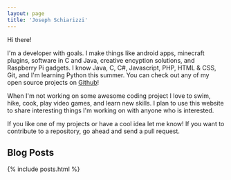 ```yaml
---
layout: page
title: 'Joseph Schiarizzi'
---
```

Hi there!  

I'm a developer with goals.  I make things like android apps, minecraft plugins, software in C and Java, creative encyption solutions, and Raspberry Pi gadgets.  I know Java, C, C#, Javascript, PHP, HTML & CSS, Git, and I'm learning Python this summer.  You can check out any of my open source projects on [Github](https://github.com/jschiarizzi)!

When I'm not working on some awesome coding project I love to swim, hike, cook, play video games, and learn new skills.  I plan to use this website to share interesting things I'm working on with anyone who is interested.

If you like one of my projects or have a cool idea let me know!  If you want to contribute to a repository, go ahead and send a pull request.


Blog Posts
---------------------

{% include posts.html %}


